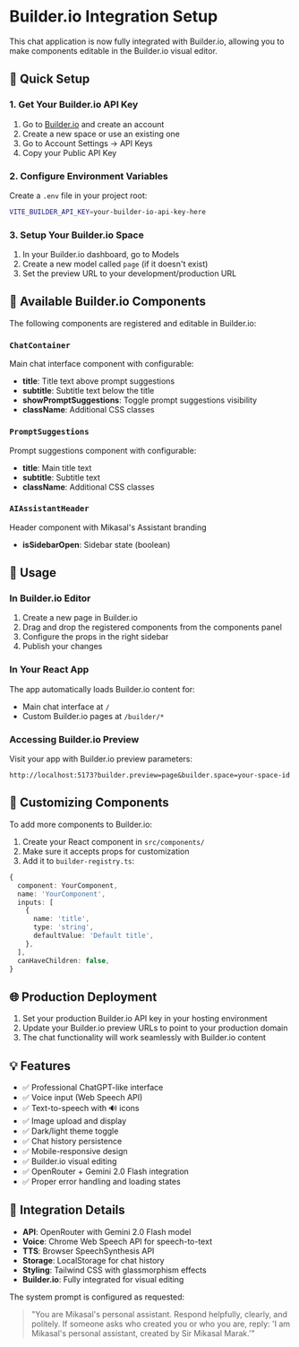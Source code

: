 # Builder.io Integration Setup

This chat application is now fully integrated with Builder.io, allowing you to make components editable in the Builder.io visual editor.

## 🚀 Quick Setup

### 1. Get Your Builder.io API Key

1. Go to [Builder.io](https://builder.io) and create an account
2. Create a new space or use an existing one
3. Go to Account Settings → API Keys
4. Copy your Public API Key

### 2. Configure Environment Variables

Create a `.env` file in your project root:

```bash
VITE_BUILDER_API_KEY=your-builder-io-api-key-here
```

### 3. Setup Your Builder.io Space

1. In your Builder.io dashboard, go to Models
2. Create a new model called `page` (if it doesn't exist)
3. Set the preview URL to your development/production URL

## 🎯 Available Builder.io Components

The following components are registered and editable in Builder.io:

### `ChatContainer`

Main chat interface component with configurable:

- **title**: Title text above prompt suggestions
- **subtitle**: Subtitle text below the title
- **showPromptSuggestions**: Toggle prompt suggestions visibility
- **className**: Additional CSS classes

### `PromptSuggestions`

Prompt suggestions component with configurable:

- **title**: Main title text
- **subtitle**: Subtitle text
- **className**: Additional CSS classes

### `AIAssistantHeader`

Header component with Mikasal's Assistant branding

- **isSidebarOpen**: Sidebar state (boolean)

## 🔧 Usage

### In Builder.io Editor

1. Create a new page in Builder.io
2. Drag and drop the registered components from the components panel
3. Configure the props in the right sidebar
4. Publish your changes

### In Your React App

The app automatically loads Builder.io content for:

- Main chat interface at `/`
- Custom Builder.io pages at `/builder/*`

### Accessing Builder.io Preview

Visit your app with Builder.io preview parameters:

```
http://localhost:5173?builder.preview=page&builder.space=your-space-id
```

## 🎨 Customizing Components

To add more components to Builder.io:

1. Create your React component in `src/components/`
2. Make sure it accepts props for customization
3. Add it to `builder-registry.ts`:

```typescript
{
  component: YourComponent,
  name: 'YourComponent',
  inputs: [
    {
      name: 'title',
      type: 'string',
      defaultValue: 'Default title',
    },
  ],
  canHaveChildren: false,
}
```

## 🌐 Production Deployment

1. Set your production Builder.io API key in your hosting environment
2. Update your Builder.io preview URLs to point to your production domain
3. The chat functionality will work seamlessly with Builder.io content

## 💡 Features

- ✅ Professional ChatGPT-like interface
- ✅ Voice input (Web Speech API)
- ✅ Text-to-speech with 🔊 icons
- ✅ Image upload and display
- ✅ Dark/light theme toggle
- ✅ Chat history persistence
- ✅ Mobile-responsive design
- ✅ Builder.io visual editing
- ✅ OpenRouter + Gemini 2.0 Flash integration
- ✅ Proper error handling and loading states

## 🔗 Integration Details

- **API**: OpenRouter with Gemini 2.0 Flash model
- **Voice**: Chrome Web Speech API for speech-to-text
- **TTS**: Browser SpeechSynthesis API
- **Storage**: LocalStorage for chat history
- **Styling**: Tailwind CSS with glassmorphism effects
- **Builder.io**: Fully integrated for visual editing

The system prompt is configured as requested:

> "You are Mikasal's personal assistant. Respond helpfully, clearly, and politely. If someone asks who created you or who you are, reply: 'I am Mikasal's personal assistant, created by Sir Mikasal Marak.'"
